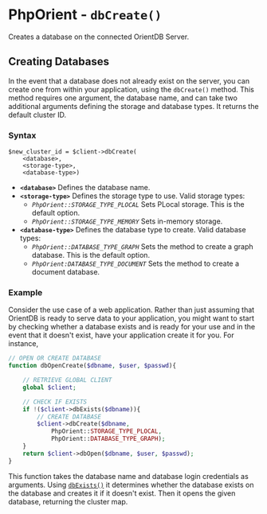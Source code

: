 
# PhpOrient - `dbCreate()`

Creates a database on the connected OrientDB Server.

## Creating Databases

In the event that a database does not already exist on the server, you can create one from within your application, using the `dbCreate()` method.  This method requires one argument, the database name, and can take two additional arguments defining the storage and database types.  It returns the default cluster ID.

### Syntax

```
$new_cluster_id = $client->dbCreate(
	<database>, 
	<storage-type>,
    <database-type>)
```

- **`<database>`** Defines the database name.
- **`<storage-type>`** Defines the storage type to use.  Valid storage types:
  - *`PhpOrient::STORAGE_TYPE_PLOCAL`* Sets PLocal storage.  This is the default option.
  - *`PhpOrient::STORAGE_TYPE_MEMORY`* Sets in-memory storage.
- **`<database-type>`** Defines the database type to create.  Valid database types:
  - *`PhpOrient::DATABASE_TYPE_GRAPH`* Sets the method to create a graph database.  This is the default option.
  - *`PhpOrient:DATABASE_TYPE_DOCUMENT`* Sets the method to create a document database. 

### Example

Consider the use case of a web application.  Rather than just assuming that OrientDB is ready to serve data to your application, you might want to start by checking whether a database exists and is ready for your use and in the event that it doesn't exist, have your application create it for you.  For instance, 

```php
// OPEN OR CREATE DATABASE
function dbOpenCreate($dbname, $user, $passwd){

	// RETRIEVE GLOBAL CLIENT
	global $client;

	// CHECK IF EXISTS
	if !($client->dbExists($dbname)){
		// CREATE DATABASE
		$client->dbCreate($dbname,
			PhpOrient::STORAGE_TYPE_PLOCAL,
			PhpOrient::DATABASE_TYPE_GRAPH);
	}
	return $client->dbOpen($dbname, $user, $passwd);
}
```

This function takes the database name and database login credentials as arguments.  Using [`dbExists()`](PHP-dbExists.md) it determines whether the database exists on the database and creates it if it doesn't exist.  Then it opens the given database, returning the cluster map.
